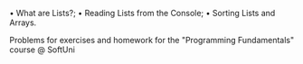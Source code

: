 • What are Lists?;
• Reading Lists from the Console;
• Sorting Lists and Arrays.

Problems for exercises and homework for the "Programming Fundamentals" course @ SoftUni

